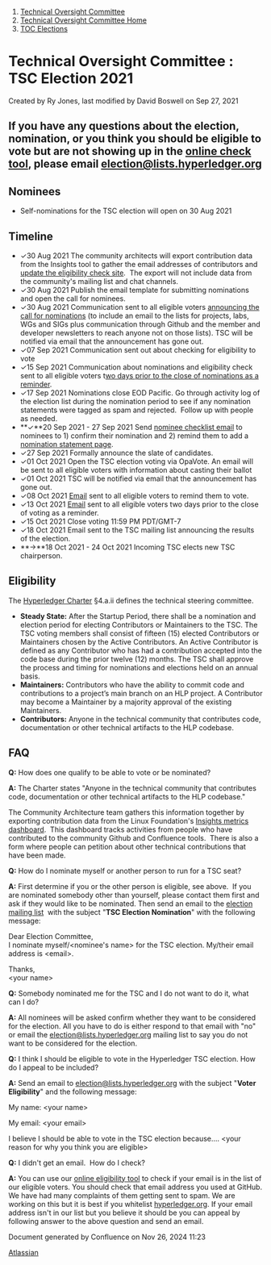 1. [Technical Oversight Committee](index.html)
2. [Technical Oversight Committee Home](Technical-Oversight-Committee-Home_21430274.html)
3. [TOC Elections](TOC-Elections_21448771.html)

# Technical Oversight Committee : TSC Election 2021

Created by Ry Jones, last modified by David Boswell on Sep 27, 2021

## If you have any questions about the election, nomination, or you think you should be eligible to vote but are not showing up in the [online check tool](https://hyperledger-labs.github.io/voters/), please email [election@lists.hyperledger.org](mailto:election@lists.hyperledger.org)

## Nominees

- Self-nominations for the TSC election will open on 30 Aug 2021

## Timeline

- ✓30 Aug 2021 The community architects will export contribution data from the Insights tool to gather the email addresses of contributors and [update the eligibility check site](https://hyperledger-labs.github.io/voters/).  The export will not include data from the community's mailing list and chat channels.
- ✓30 Aug 2021 Publish the email template for submitting nominations and open the call for nominees.
- ✓30 Aug 2021 Communication sent to all eligible voters [announcing the call for nominations](https://lf-hyperledger.atlassian.net/wiki/display/TSC/Email+for+Calling+for+Nominations) (to include an email to the lists for projects, labs, WGs and SIGs plus communication through Github and the member and developer newsletters to reach anyone not on those lists). TSC will be notified via email that the announcement has gone out.
- ✓07 Sep 2021 Communication sent out about checking for eligibility to vote
- ✓15 Sep 2021 Communication about nominations and eligibility check sent to all eligible voters t[wo days prior to the close of nominations as a reminder](https://lf-hyperledger.atlassian.net/wiki/display/TSC/Email+Reminder+for+Nominations).
- ✓17 Sep 2021 Nominations close EOD Pacific. Go through activity log of the election list during the nomination period to see if any nomination statements were tagged as spam and rejected.  Follow up with people as needed.
- **✓**20 Sep 2021 - 27 Sep 2021 Send [nominee checklist email](https://lf-hyperledger.atlassian.net/wiki/display/TSC/Email+Nominees%27+Checklist) to nominees to 1) confirm their nomination and 2) remind them to add a [nomination statement page](https://lf-hyperledger.atlassian.net/wiki/display/TSC/2021+Nomination+Statements).
- ✓27 Sep 2021 Formally announce the slate of candidates.
- ✓01 Oct 2021 Open the TSC election voting via OpaVote. An email will be sent to all eligible voters with information about casting their ballot
- ✓01 Oct 2021 TSC will be notified via email that the announcement has gone out.
- ✓08 Oct 2021 [Email](https://lf-hyperledger.atlassian.net/wiki/display/TSC/Reminding+People+to+Vote) sent to all eligible voters to remind them to vote.
- ✓13 Oct 2021 [Email](https://lf-hyperledger.atlassian.net/wiki/display/TSC/Last+Chance+to+Vote+Reminder) sent to all eligible voters two days prior to the close of voting as a reminder.
- ✓15 Oct 2021 Close voting 11:59 PM PDT/GMT-7
- ✓18 Oct 2021 Email sent to the TSC mailing list announcing the results of the election.
- **→**18 Oct 2021 - 24 Oct 2021 Incoming TSC elects new TSC chairperson.

## Eligibility

The [Hyperledger Charter](https://www.hyperledger.org/about/charter) §4.a.ii defines the technical steering committee.

- **Steady State:** After the Startup Period, there shall be a nomination and election period for electing Contributors or Maintainers to the TSC. The TSC voting members shall consist of fifteen (15) elected Contributors or Maintainers chosen by the Active Contributors. An Active Contributor is defined as any Contributor who has had a contribution accepted into the code base during the prior twelve (12) months. The TSC shall approve the process and timing for nominations and elections held on an annual basis.
- **Maintainers:** Contributors who have the ability to commit code and contributions to a project’s main branch on an HLP project. A Contributor may become a Maintainer by a majority approval of the existing Maintainers.
- **Contributors:** Anyone in the technical community that contributes code, documentation or other technical artifacts to the HLP codebase.

## FAQ

**Q:** How does one qualify to be able to vote or be nominated?

**A:** The Charter states "Anyone in the technical community that contributes code, documentation or other technical artifacts to the HLP codebase."

The Community Architecture team gathers this information together by exporting contribution data from the Linux Foundation's [Insights metrics dashboard](https://insights.lfx.linuxfoundation.org/projects/hyperledger).  This dashboard tracks activities from people who have contributed to the community Github and Confluence tools.  There is also a form where people can petition about other technical contributions that have been made.

**Q:** How do I nominate myself or another person to run for a TSC seat?

**A:** First determine if you or the other person is eligible, see above.  If you are nominated somebody other than yourself, please contact them first and ask if they would like to be nominated. Then send an email to the [election mailing list](mailto:election@lists.hyperledger.org)  with the subject "**TSC Election Nomination**" with the following message:

Dear Election Committee,  
I nominate myself/&lt;nominee's name&gt; for the TSC election. My/their email address is &lt;email&gt;.

Thanks,  
&lt;your name&gt;

**Q:** Somebody nominated me for the TSC and I do not want to do it, what can I do?

**A:** All nominees will be asked confirm whether they want to be considered for the election. All you have to do is either respond to that email with "no" or email the [election@lists.hyperledger.org](mailto:election@lists.hyperledger.org) mailing list to say you do not want to be considered for the election.

**Q:** I think I should be eligible to vote in the Hyperledger TSC election. How do I appeal to be included?

**A:** Send an email to [election@lists.hyperledger.org](mailto:election@lists.hyperledger.org) with the subject "**Voter Eligibility**" and the following message:

My name: &lt;your name&gt;

My email: &lt;your email&gt;

I believe I should be able to vote in the TSC election because.... &lt;your reason for why you think you are eligible&gt;

**Q:** I didn't get an email.  How do I check? 

**A:** You can use our [online eligibility tool](https://hyperledger-labs.github.io/voters/) to check if your email is in the list of our eligible voters. You should check that email address you used at GitHub. We have had many complaints of them getting sent to spam. We are working on this but it is best if you whitelist [hyperledger.org](http://hyperledger.org). If your email address isn't in our list but you believe it should be you can appeal by following answer to the above question and send an email.

Document generated by Confluence on Nov 26, 2024 11:23

[Atlassian](http://www.atlassian.com/)
